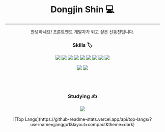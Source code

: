 <div align="center">
  <h1>Dongjin Shin 💻</h1>
</div>
<div align="center">
  <hr>
  <p>안녕하세요! 프론트엔드 개발자가 되고 싶은 신동진입니다.</p>
  <h3>Skills 🏷️</h3>
  <p>
    <img src="https://img.shields.io/badge/HTML-E34F26?style=flat&logo=html5&logoColor=white"/>
    <img src="https://img.shields.io/badge/CSS-1572B6?style=flat&logo=css3&logoColor=white"/>
    <img src="https://img.shields.io/badge/Bootstrap-7952B3?style=flat&logo=bootstrap&logoColor=white"/>
    <img src="https://img.shields.io/badge/Javascript-F7DF1E?style=flat&logo=javascript&logoColor=white"/>
    <img src="https://img.shields.io/badge/Vue-4FC08D?style=flat&logo=vuedotjs&logoColor=white"/>
    <img src="https://img.shields.io/badge/Node.js-339933?style=flat&logo=nodedotjs&logoColor=white"/>
    <img src="https://img.shields.io/badge/Express-000000?style=flat&logo=express&logoColor=white"/>
    <img src="https://img.shields.io/badge/MySQL-4479A1?style=flat&logo=mysql&logoColor=white"/>
    <img src="https://img.shields.io/badge/Chart.js-FF6384?style=flat&logo=chartdotjs&logoColor=white"/>
  </p>

  <p>
    <img src="https://img.shields.io/badge/Notion-000000?style=flat&logo=notion&logoColor=white"/>
    <img src="https://img.shields.io/badge/Figma-F24E1E?style=flat&logo=figma&logoColor=white"/>
  </p>
  <br>
  <br>
    
  <h3>Studying ✍️</h3>
    <img src="https://img.shields.io/badge/React-61DAFB?style=flat&logo=react&logoColor=white"/>
    <br>
    <br>
  ![Top Langs](https://github-readme-stats.vercel.app/api/top-langs/?username=jjanggu1&layout=compact&theme=dark)
</div>

<!--
**jjanggu1/jjanggu1** is a ✨ _special_ ✨ repository because its `README.md` (this file) appears on your GitHub profile.

Here are some ideas to get you started:

- 🔭 I’m currently working on ...
- 🌱 I’m currently learning ...
- 👯 I’m looking to collaborate on ...
- 🤔 I’m looking for help with ...
- 💬 Ask me about ...
- 📫 How to reach me: ...
- 😄 Pronouns: ...
- ⚡ Fun fact: ...
-->

